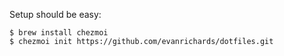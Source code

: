 Setup should be easy:
``````
$ brew install chezmoi
$ chezmoi init https://github.com/evanrichards/dotfiles.git
``````
